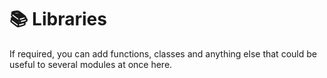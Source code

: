 # 📚 Libraries

If required, you can add functions, classes and anything else that could be useful to several modules at once here.
